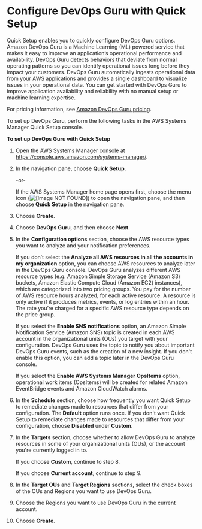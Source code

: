 # Configure DevOps Guru with Quick Setup<a name="quick-setup-devops"></a>

Quick Setup enables you to quickly configure DevOps Guru options\. Amazon DevOps Guru is a Machine Learning \(ML\) powered service that makes it easy to improve an application’s operational performance and availability\. DevOps Guru detects behaviors that deviate from normal operating patterns so you can identify operational issues long before they impact your customers\. DevOps Guru automatically ingests operational data from your AWS applications and provides a single dashboard to visualize issues in your operational data\. You can get started with DevOps Guru to improve application availability and reliability with no manual setup or machine learning expertise\.

For pricing information, see [Amazon DevOps Guru pricing](https://aws.amazon.com/devops-guru/pricing/)\.

To set up DevOps Guru, perform the following tasks in the AWS Systems Manager Quick Setup console\.

**To set up DevOps Guru with Quick Setup**

1. Open the AWS Systems Manager console at [https://console\.aws\.amazon\.com/systems\-manager/](https://console.aws.amazon.com/systems-manager/)\.

1. In the navigation pane, choose **Quick Setup**\.

   \-or\-

   If the AWS Systems Manager home page opens first, choose the menu icon \(![\[Image NOT FOUND\]](http://docs.aws.amazon.com/systems-manager/latest/userguide/images/menu-icon-small.png)\) to open the navigation pane, and then choose **Quick Setup** in the navigation pane\.

1. Choose **Create**\.

1. Choose **DevOps Guru**, and then choose **Next**\.

1. In the **Configuration options** section, choose the AWS resource types you want to analyze and your notification preferences\.

   If you don’t select the **Analyze all AWS resources in all the accounts in my organization** option, you can choose AWS resources to analyze later in the DevOps Guru console\. DevOps Guru analyzes different AWS resource types \(e\.g\. Amazon Simple Storage Service \(Amazon S3\) buckets, Amazon Elastic Compute Cloud \(Amazon EC2\) instances\), which are categorized into two pricing groups\. You pay for the number of AWS resource hours analyzed, for each active resource\. A resource is only active if it produces metrics, events, or log entries within an hour\. The rate you’re charged for a specific AWS resource type depends on the price group\.

   If you select the **Enable SNS notifications** option, an Amazon Simple Notification Service \(Amazon SNS\) topic is created in each AWS account in the organizational units \(OUs\) you target with your configuration\. DevOps Guru uses the topic to notify you about important DevOps Guru events, such as the creation of a new insight\. If you don't enable this option, you can add a topic later in the DevOps Guru console\.

   If you select the **Enable AWS Systems Manager OpsItems** option, operational work items \(OpsItems\) will be created for related Amazon EventBridge events and Amazon CloudWatch alarms\.

1. In the **Schedule** section, choose how frequently you want Quick Setup to remediate changes made to resources that differ from your configuration\. The **Default** option runs once\. If you don't want Quick Setup to remediate changes made to resources that differ from your configuration, choose **Disabled** under **Custom**\.

1. In the **Targets** section, choose whether to allow DevOps Guru to analyze resources in some of your organizational units \(OUs\), or the account you're currently logged in to\.

   If you choose **Custom**, continue to step 8\.

   If you choose **Current account**, continue to step 9\.

1. In the **Target OUs** and **Target Regions** sections, select the check boxes of the OUs and Regions you want to use DevOps Guru\.

1. Choose the Regions you want to use DevOps Guru in the current account\.

1. Choose **Create**\.